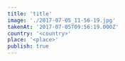 ```yaml
---
title: 'title'
image: './2017-07-05_11-56-19.jpg'
takenAt: '2017-07-05T09:56:19.000Z'
country: '<country>'
place: '<place>'
publish: true
---
```


